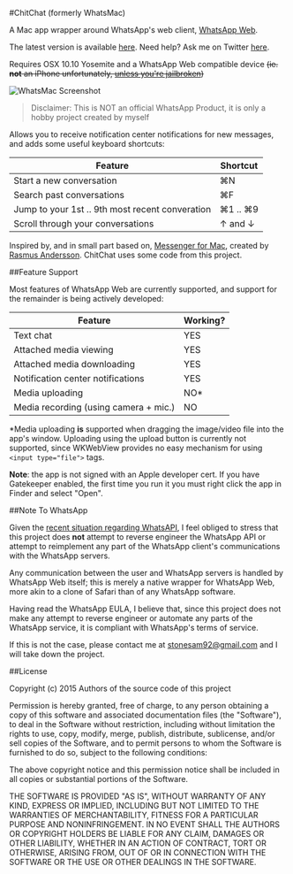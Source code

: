 #ChitChat (formerly WhatsMac)

A Mac app wrapper around WhatsApp's web client, [WhatsApp Web](https://web.whatsapp.com). 

The latest version is available [here](https://github.com/stonesam92/WhatsMac/releases/latest). Need help? Ask me on Twitter [here](https://twitter.com/cmdshiftn).

Requires OSX 10.10 Yosemite and a WhatsApp Web compatible device ~~(ie. **not** an iPhone unfortunately, [unless you're jailbroken](http://www.igeeksblog.com/how-to-setup-and-use-whatsapp-web-with-iphone/))~~
  
![WhatsMac Screenshot](http://i.imgur.com/riXrTvx.jpg "WhatsMac Screenshot")

> Disclaimer: This is NOT an official WhatsApp Product, it is only a hobby project created by myself

Allows you to receive notification center notifications for new messages, and adds some useful keyboard shortcuts:

| Feature                                        | Shortcut  |
|------------------------------------------------|-----------|
| Start a new conversation                       | ⌘N        |
| Search past conversations                      | ⌘F        |
| Jump to your 1st .. 9th most recent converation| ⌘1 .. ⌘9  |
| Scroll through your conversations              | ↑ and ↓   |

Inspired by, and in small part based on, [Messenger for Mac](http://fbmacmessenger.rsms.me/), created by [Rasmus Andersson](https://twitter.com/rsms). ChitChat uses some code from this project.

##Feature Support

Most features of WhatsApp Web are currently supported, and support for the remainder is being actively developed:

| Feature                                 | Working?  |
|-----------------------------------------|-----------|
| Text chat                               | YES       |
| Attached media viewing                  | YES       |
| Attached media downloading              | YES       |
| Notification center notifications       | YES       |
| Media uploading                         | NO\*       |
| Media recording (using camera + mic.)   | NO        |

\*Media uploading **is** supported when dragging the image/video file into the app's window. Uploading using the upload button is currently not supported, since WKWebView provides no easy mechanism for using `<input type="file">` tags.

**Note**: the app is not signed with an Apple developer cert. If you have Gatekeeper enabled, the first time you run it you must right click the app in Finder and select "Open".

##Note To WhatsApp

Given the [recent situation regarding WhatsAPI](https://github.com/venomous0x/WhatsAPI), I feel obliged to stress that this project does **not** attempt to reverse engineer the WhatsApp API or attempt to reimplement any part of the WhatsApp client's communications with the WhatsApp servers. 

Any communication between the user and WhatsApp servers is handled by WhatsApp Web itself; this is merely a native wrapper for WhatsApp Web, more akin to a clone of Safari than of any WhatsApp software.

Having read the WhatsApp EULA, I believe that, since this project does not make any attempt to reverse engineer or automate any parts of the WhatsApp service, it is compliant with WhatsApp's terms of service.

If this is not the case, please contact me at stonesam92@gmail.com and I will take down the project.

##License
  
  
Copyright (c) 2015 Authors of the source code of this project

Permission is hereby granted, free of charge, to any person obtaining a copy of this software and associated documentation files (the "Software"), to deal in the Software without restriction, including without limitation the rights to use, copy, modify, merge, publish, distribute, sublicense, and/or sell copies of the Software, and to permit persons to whom the Software is furnished to do so, subject to the following conditions:

The above copyright notice and this permission notice shall be included in all copies or substantial portions of the Software.

THE SOFTWARE IS PROVIDED "AS IS", WITHOUT WARRANTY OF ANY KIND, EXPRESS OR IMPLIED, INCLUDING BUT NOT LIMITED TO THE WARRANTIES OF MERCHANTABILITY, FITNESS FOR A PARTICULAR PURPOSE AND NONINFRINGEMENT. IN NO EVENT SHALL THE AUTHORS OR COPYRIGHT HOLDERS BE LIABLE FOR ANY CLAIM, DAMAGES OR OTHER LIABILITY, WHETHER IN AN ACTION OF CONTRACT, TORT OR OTHERWISE, ARISING FROM, OUT OF OR IN CONNECTION WITH THE SOFTWARE OR THE USE OR OTHER DEALINGS IN THE SOFTWARE.
